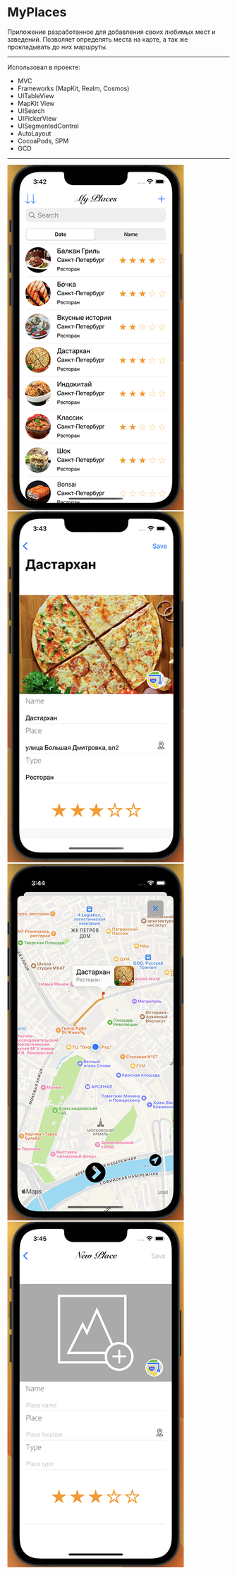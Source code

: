 # MyPlaces
Приложение разработанное для добавления своих любимых мест и заведений.
Позволяет определять места на карте, а так же прокладывать до них маршруты. 
 
 ---
 Использовал в проекте:

* MVC
* Frameworks (MapKit, Realm, Cosmos) 
* UITableView
* MapKit View
* UISearch
* UIPickerView
* UISegmentedControl
* AutoLayout
* CocoaPods, SPM
* GCD

---
![mainVC](https://github.com/AlexKolch/MyPlaces/blob/Main_develop/Screen/1.%20mainVCaa.png)
![SecondVC](https://github.com/AlexKolch/MyPlaces/blob/Main_develop/Screen/2.%20SecondVC.png)
![ThirdVC](https://github.com/AlexKolch/MyPlaces/blob/Main_develop/Screen/3.%20ThirdVC.png)
![NewPlaceVC](https://github.com/AlexKolch/MyPlaces/blob/Main_develop/Screen/4.%20NewPlaceVC.png)
